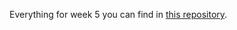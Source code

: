 Everything for week 5 you can find in [this repository](https://github.com/nenalukic/batch-process-spark/tree/main).